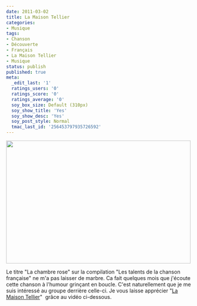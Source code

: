 ```yaml
---
date: 2011-03-02
title: La Maison Tellier
categories:
- Musique
tags:
- Chanson
- Découverte
- Français
- La Maison Tellier
- Musique
status: publish
published: true
meta:
  _edit_last: '1'
  ratings_users: '0'
  ratings_score: '0'
  ratings_average: '0'
  soy_box_size: Default (310px)
  soy_show_title: 'Yes'
  soy_show_desc: 'Yes'
  soy_post_style: Normal
  tmac_last_id: '256453797935726592'
---
```

<img class="alignnone size-full wp-image-2892" title="La Maison Tellier" src="https://dlgjp9x71cipk.cloudfront.net/2011/03/la-maison-tellier.jpg" alt="" width="500" height="333" />

Le titre "La chambre rose" sur la compilation "Les talents de la chanson française" ne m'a pas laisser de marbre. Ca fait quelques mois que j'écoute cette chanson à l'humour grinçant en boucle. C'est naturellement que je me suis intéressé au groupe derrière celle-ci. Je vous laisse apprécier "<a title="Le site web de La Maison Tellier" href="https://www.lamaisontellier.com/">La Maison Tellier</a>"  grâce au vidéo ci-dessous.

<!--more-->

<object width="500" height="311" classid="clsid:d27cdb6e-ae6d-11cf-96b8-444553540000" codebase="https://download.macromedia.com/pub/shockwave/cabs/flash/swflash.cab#version=6,0,40,0"><param name="allowFullScreen" value="true" /><param name="allowscriptaccess" value="always" /><param name="src" value="https://www.youtube.com/v/BXAdzH4_wvY?fs=1&amp;hl=fr_FR" /><param name="allowfullscreen" value="true" /><embed width="500" height="311" type="application/x-shockwave-flash" src="https://www.youtube.com/v/BXAdzH4_wvY?fs=1&amp;hl=fr_FR" allowFullScreen="true" allowscriptaccess="always" allowfullscreen="true" /></object>

<object width="500" height="311" classid="clsid:d27cdb6e-ae6d-11cf-96b8-444553540000" codebase="https://download.macromedia.com/pub/shockwave/cabs/flash/swflash.cab#version=6,0,40,0"><param name="allowFullScreen" value="true" /><param name="allowscriptaccess" value="always" /><param name="src" value="https://www.youtube.com/v/Xwcc5OnKng4?fs=1&amp;hl=fr_FR" /><param name="allowfullscreen" value="true" /><embed width="500" height="311" type="application/x-shockwave-flash" src="https://www.youtube.com/v/Xwcc5OnKng4?fs=1&amp;hl=fr_FR" allowFullScreen="true" allowscriptaccess="always" allowfullscreen="true" /></object>

<object width="500" height="405" classid="clsid:d27cdb6e-ae6d-11cf-96b8-444553540000" codebase="https://download.macromedia.com/pub/shockwave/cabs/flash/swflash.cab#version=6,0,40,0"><param name="allowFullScreen" value="true" /><param name="allowscriptaccess" value="always" /><param name="src" value="https://www.youtube.com/v/2mh4_IWWsvs?fs=1&amp;hl=fr_FR" /><param name="allowfullscreen" value="true" /><embed width="500" height="405" type="application/x-shockwave-flash" src="https://www.youtube.com/v/2mh4_IWWsvs?fs=1&amp;hl=fr_FR" allowFullScreen="true" allowscriptaccess="always" allowfullscreen="true" /></object>
